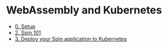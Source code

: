 # WebAssembly and Kubernetes

- [0. Setup](./workshop/00-setup.md)
- [2. Spin 101](./workshop/02-spin-getting-started.md)
- [3. Deploy your Spin application to Kubernetes](./workshop/03-deploy-spin-to-k8s.md)
